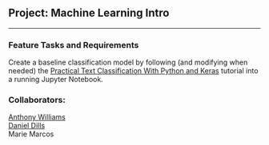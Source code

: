 ## Project: Machine Learning Intro

---

### Feature Tasks and Requirements
Create a baseline classification model by following (and modifying when needed) the [Practical Text Classification With Python and Keras](https://realpython.com/python-keras-text-classification/) tutorial into a running Jupyter Notebook.

### Collaborators:
[Anthony Williams](https://github.com/Williamsjanthony15)  
[Daniel Dills](https://github.com/danieldills)  
Marie Marcos  
